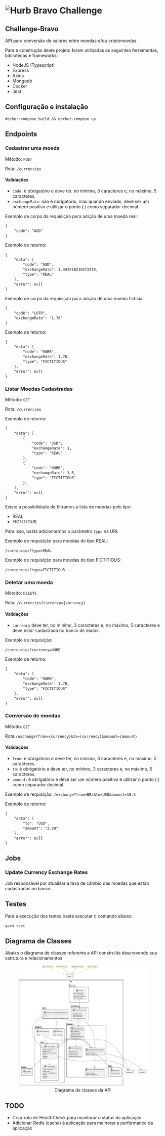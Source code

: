# <img src="https://avatars1.githubusercontent.com/u/7063040?v=4&s=200.jpg" alt="Hurb" width="24" /> Bravo Challenge

## Challenge-Bravo

API para conversão de valores entre moedas e/ou criptomoedas

Para a construção deste projeto foram utilizadas as seguintes ferramentas, bibliotecas e frameworks:

- NodeJS (Typescript)
- Express
- Axios
- Mongodb
- Docker
- Jest

## Configuração e instalação

```
docker-compose build && docker-compose up
```

## Endpoints

### Cadastrar uma moeda

Método: `POST`

Rota: `/currencies`

#### Validações

- `code`: é obrigatório e deve ter, no mínimo, 3 caracteres e, no máximo, 5 caracteres.
- `exchangeRate`: não é obrigatório, mas quando enviado, deve ser um número positivo e utilizar o ponto (.) como separador decimal.

Exemplo de corpo da requisição para adição de uma moeda real:

```
{
	"code": "AUD"
}
```

Exemplo de retorno:

```
{
	"data": {
		"code": "AUD",
		"exchangeRate": 1.443918216472219,
		"type": "REAL"
	},
	"error": null
}
```

Exemplo de corpo da requisição para adição de uma moeda fictícia:

```
{
	"code": "LOTR",
    "exchangeRate": "1.78"
}
```

Exemplo de retorno:

```
{
	"data": {
		"code": "HURB",
		"exchangeRate": 1.78,
		"type": "FICTITIOUS"
	},
	"error": null
}
```

### Listar Moedas Cadastradas

Método: `GET`

Rota: `/currencies`

Exemplo de retorno:

```
{
	"data": [
		{
			"code": "USD",
			"exchangeRate": 1,
			"type": "REAL"
		},
		{
			"code": "HURB",
			"exchangeRate": 1.5,
			"type": "FICTITIOUS"
		},
	],
	"error": null
}
```

Existe a possibilidade de filtramos a lista de moedas pelo tipo:

- REAL
- FICTITIOUS

Para isso, basta adicionarmos o parâmetro `type` na URL

Exemplo de requisição para moedas do tipo REAL:

`/currencies?type=REAL`

Exemplo de requisição para moedas do tipo FICTITIOUS:

`/currencies?type=FICTITIOUS`

### Deletar uma moeda

Método: `DELETE`

Rota: `/currencies?currency={currency}`

#### Validações

- `currency` deve ter, no mínimo, 3 caracteres e, no máximo, 5 caracteres e deve estar cadastrada no banco de dados.

Exemplo de requisição:

`/currencies?currency=HURB`

Exemplo de retorno:

```
{
	"data": {
		"code": "HURB",
		"exchangeRate": 1.78,
		"type": "FICTITIOUS"
	},
	"error": null
}
```

### Conversão de moedas

Método: `GET`

Rota:`/exchange?from={currency}&to={currency}&amount={amount}`

#### Validações

- `from`: é obrigatório e deve ter, no mínimo, 3 caracteres e, no máximo, 5 caracteres.
- `to`: é obrigatório e deve ter, no mínimo, 3 caracteres e, no máximo, 5 caracteres.
- `amount`: é obrigatório e deve ser um número positivo e utilizar o ponto (.) como separador decimal.

Exemplo de requisição:
`/exchange?from=BRL&to=USD&amount=10.5`

Exemplo de retorno:

```
{
	"data": {
		"to": "USD",
		"amount": "2.08"
	},
	"error": null
}
```

## Jobs

### Update Currency Exchange Rates

Job responsável por atualizar a taxa de câmbio das moedas que estão cadastradas no banco.

## Testes

Para a execução dos testes basta executar o comando abaixo:

`yarn test`

## Diagrama de Classes

Abaixo o diagrama de classes referente a API construída descrevendo sua estrutura e relacionamentos

<figure align="center">
  <img src="./docs/diagrama-classes-api.png"/>
  <figcaption>Diagrama de classes da API</figcaption>
</figure>

## TODO

- Criar rota de HealthCheck para monitorar o status da aplicação
- Adicionar Redis (cache) à aplicação para melhorar a performance da aplicação
